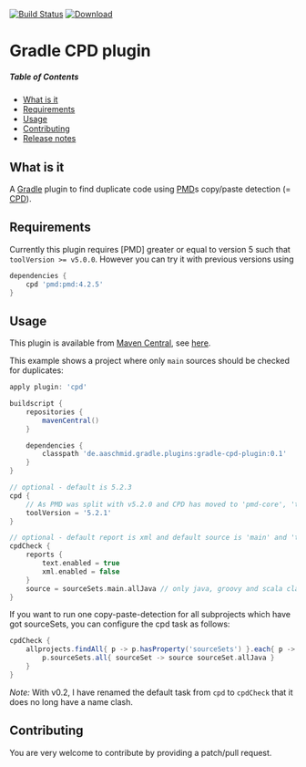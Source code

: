 [![Build Status](https://travis-ci.org/aaschmid/gradle-cpd-plugin.png?branch=master)](https://travis-ci.org/aaschmid/gradle-cpd-plugin)
[![Download](https://api.bintray.com/packages/aaschmid/gradle-plugins/gradle-cpd-plugin/images/download.svg)](https://bintray.com/aaschmid/gradle-plugins/gradle-cpd-plugin/_latestVersion)


Gradle CPD plugin
=================

##### Table of Contents
* [What is it](#what-is-it)
* [Requirements](#requirements)
* [Usage](#usage)
* [Contributing](#contributing)
* [Release notes](/../../releases)


What is it
----------

A [Gradle](http://gradle.org) plugin to find duplicate code using [PMD](http://pmd.sourceforge.net)s copy/paste detection (= [CPD](http://pmd.sourceforge.net/cpd-usage.html)).


Requirements
------------

Currently this plugin requires [PMD] greater or equal to version 5 such that ```toolVersion >= v5.0.0```. However you can try it with previous versions using

```groovy
dependencies {
    cpd 'pmd:pmd:4.2.5'
}
```


Usage
-----

This plugin is available from [Maven Central](http://search.maven.org/), see [here](http://search.maven.org/#search|ga|1|gradle-cpd-plugin).

This example shows a project where only  ```main``` sources should be checked for duplicates:


```groovy
apply plugin: 'cpd'

buildscript {
    repositories {
        mavenCentral()
    }

    dependencies {
        classpath 'de.aaschmid.gradle.plugins:gradle-cpd-plugin:0.1'
    }
}

// optional - default is 5.2.3
cpd {
    // As PMD was split with v5.2.0 and CPD has moved to 'pmd-core', 'toolVersion' is just available for 5.2.0 and higher
    toolVersion = '5.2.1'
}

// optional - default report is xml and default source is 'main' and 'test' 
cpdCheck {
    reports {
        text.enabled = true
        xml.enabled = false
    }
    source = sourceSets.main.allJava // only java, groovy and scala classes in 'main' sourceSets
}
```

If you want to run one copy-paste-detection for all subprojects which have got sourceSets, you can configure the cpd task as follows:

```groovy
cpdCheck {
    allprojects.findAll{ p -> p.hasProperty('sourceSets') }.each{ p ->
        p.sourceSets.all{ sourceSet -> source sourceSet.allJava }
    }
}
```

*Note:* With v0.2, I have renamed the default task from ```cpd``` to ```cpdCheck``` that it does no long have a name clash.


Contributing
------------

You are very welcome to contribute by providing a patch/pull request.
